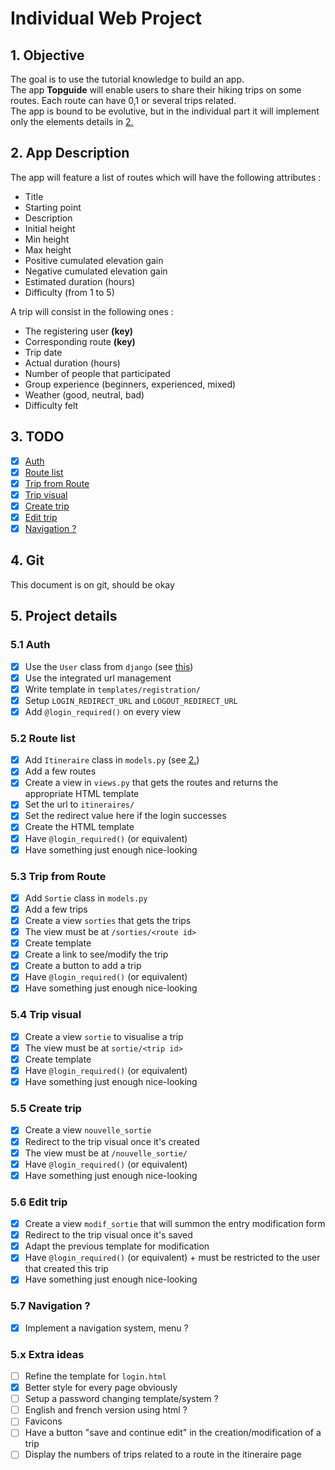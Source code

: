 # Individual Web Project

## 1. Objective
The goal is to use the tutorial knowledge to build an app. <br>
The app **Topguide** will enable users to share their hiking trips on some routes. Each route can have 0,1 or several trips related. <br>
The app is bound to be evolutive, but in the individual part it will implement only the elements details in [2.](##2.-App-Description)
## 2. App Description
The app will feature a list of routes which will have the following attributes :
- Title
- Starting point
- Description
- Initial height
- Min height
- Max height
- Positive cumulated elevation gain
- Negative cumulated elevation gain
- Estimated duration (hours)
- Difficulty (from 1 to 5)

A trip will consist in the following ones :
- The registering user **(key)**
- Corresponding route **(key)**
- Trip date
- Actual duration (hours)
- Number of people that participated
- Group experience (beginners, experienced, mixed)
- Weather (good, neutral, bad)
- Difficulty felt

## 3. TODO
- [x] [Auth](###5.1-Auth)
- [x] [Route list](###5.2-Route-list)
- [x] [Trip from Route](###5.3-Trip-from-Route)
- [x] [Trip visual](###5.4-Trip-visual)
- [x] [Create trip](###5.5-Create-trip)
- [x] [Edit trip](###5.6-Edit-trip)
- [x] [Navigation ?](###5.7-Navigation-?)

## 4. Git
This document is on git, should be okay

## 5. Project details
### 5.1 Auth
- [x] Use the `User` class from `django` (see [this](https://docs.djangoproject.com/fr/4.0/topics/auth/default/))
- [x] Use the integrated url management
- [x] Write template in `templates/registration/`
- [x] Setup `LOGIN_REDIRECT_URL` and `LOGOUT_REDIRECT_URL`
- [x] Add `@login_required()` on every view
### 5.2 Route list
- [x] Add `Itineraire` class in `models.py` (see [2.](##2.-App-Description)) 
- [x] Add a few routes
- [x] Create a view in `views.py` that gets the routes and returns the appropriate HTML template
- [x] Set the url to `itineraires/`
- [x] Set the redirect value here if the login successes
- [x] Create the HTML template
- [x] Have `@login_required()` (or equivalent)
- [x] Have something just enough nice-looking

### 5.3 Trip from Route
- [x] Add `Sortie` class in `models.py`
- [x] Add a few trips
- [x] Create a view `sorties` that gets the trips
- [x] The view must be at `/sorties/<route id>`
- [x] Create template
- [x] Create a link to see/modify the trip
- [x] Create a button to add a trip
- [x] Have `@login_required()` (or equivalent)
- [x] Have something just enough nice-looking

### 5.4 Trip visual
- [x] Create a view `sortie` to visualise a trip
- [x] The view must be at `sortie/<trip id>`
- [x] Create template
- [x] Have `@login_required()` (or equivalent)
- [x] Have something just enough nice-looking

### 5.5 Create trip
- [x] Create a view `nouvelle_sortie`
- [x] Redirect to the trip visual once it's created
- [x] The view must be at `/nouvelle_sortie/`
- [x] Have `@login_required()` (or equivalent)
- [x] Have something just enough nice-looking

### 5.6 Edit trip
- [x] Create a view `modif_sortie` that will summon the entry modification form
- [x] Redirect to the trip visual once it's saved
- [x] Adapt the previous template for modification
- [x] Have `@login_required()` (or equivalent) + must be restricted to the user that created this trip
- [x] Have something just enough nice-looking

### 5.7 Navigation ?
- [x] Implement a navigation system, menu ?

### 5.x Extra ideas 
- [ ] Refine the template for `login.html`
- [x] Better style for every page obviously
- [ ] Setup a password changing template/system ?
- [ ] English and french version using html ?
- [ ] Favicons
- [ ] Have a button "save and continue edit" in the creation/modification of a trip
- [ ] Display the numbers of trips related to a route in the itineraire page